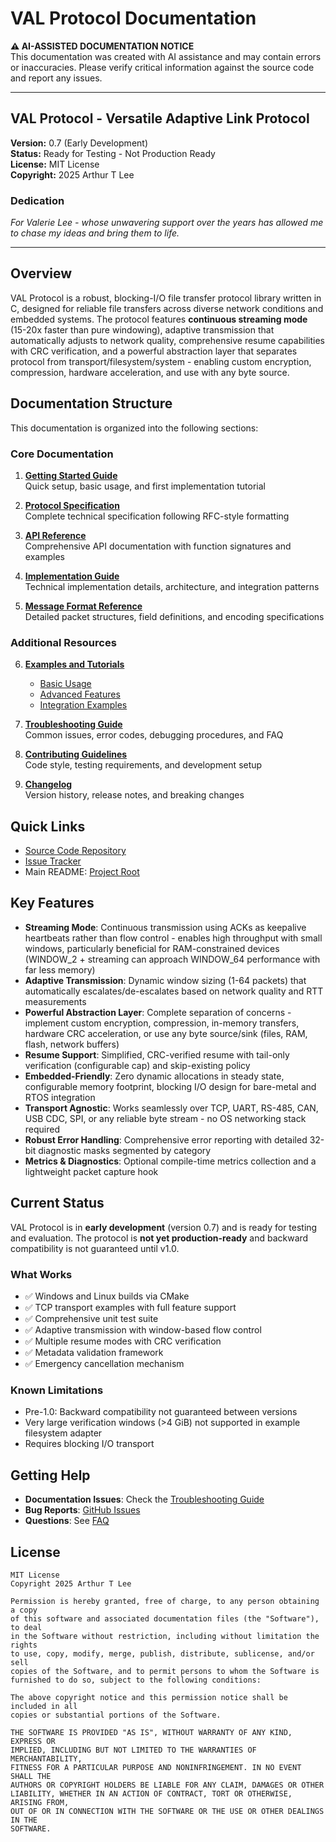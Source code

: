 # VAL Protocol Documentation

**⚠️ AI-ASSISTED DOCUMENTATION NOTICE**  
This documentation was created with AI assistance and may contain errors or inaccuracies. Please verify critical information against the source code and report any issues.

---

## VAL Protocol - Versatile Adaptive Link Protocol

**Version:** 0.7 (Early Development)  
**Status:** Ready for Testing - Not Production Ready  
**License:** MIT License  
**Copyright:** 2025 Arthur T Lee

### Dedication

_For Valerie Lee - whose unwavering support over the years has allowed me to chase my ideas and bring them to life._

---

## Overview

VAL Protocol is a robust, blocking-I/O file transfer protocol library written in C, designed for reliable file transfers across diverse network conditions and embedded systems. The protocol features **continuous streaming mode** (15-20x faster than pure windowing), adaptive transmission that automatically adjusts to network quality, comprehensive resume capabilities with CRC verification, and a powerful abstraction layer that separates protocol from transport/filesystem/system - enabling custom encryption, compression, hardware acceleration, and use with any byte source.

## Documentation Structure

This documentation is organized into the following sections:

### Core Documentation

1. **[Getting Started Guide](getting-started.md)**  
   Quick setup, basic usage, and first implementation tutorial

2. **[Protocol Specification](protocol-specification.md)**  
   Complete technical specification following RFC-style formatting

3. **[API Reference](api-reference.md)**  
   Comprehensive API documentation with function signatures and examples

4. **[Implementation Guide](implementation-guide.md)**  
   Technical implementation details, architecture, and integration patterns

5. **[Message Format Reference](message-formats.md)**  
   Detailed packet structures, field definitions, and encoding specifications

### Additional Resources

6. **[Examples and Tutorials](examples/)**  
   - [Basic Usage](examples/basic-usage.md)
   - [Advanced Features](examples/advanced-features.md)
   - [Integration Examples](examples/integration-examples.md)

7. **[Troubleshooting Guide](troubleshooting.md)**  
   Common issues, error codes, debugging procedures, and FAQ

8. **[Contributing Guidelines](../CONTRIBUTING.md)**  
   Code style, testing requirements, and development setup

9. **[Changelog](CHANGELOG.md)**  
   Version history, release notes, and breaking changes

## Quick Links

- [Source Code Repository](https://github.com/Triplany/VAL_protocol)
- [Issue Tracker](https://github.com/Triplany/VAL_protocol/issues)
- Main README: [Project Root](../README.md)

## Key Features

- **Streaming Mode**: Continuous transmission using ACKs as keepalive heartbeats rather than flow control - enables high throughput with small windows, particularly beneficial for RAM-constrained devices (WINDOW_2 + streaming can approach WINDOW_64 performance with far less memory)
- **Adaptive Transmission**: Dynamic window sizing (1-64 packets) that automatically escalates/de-escalates based on network quality and RTT measurements
- **Powerful Abstraction Layer**: Complete separation of concerns - implement custom encryption, compression, in-memory transfers, hardware CRC acceleration, or use any byte source/sink (files, RAM, flash, network buffers)
- **Resume Support**: Simplified, CRC-verified resume with tail-only verification (configurable cap) and skip-existing policy
- **Embedded-Friendly**: Zero dynamic allocations in steady state, configurable memory footprint, blocking I/O design for bare-metal and RTOS integration
- **Transport Agnostic**: Works seamlessly over TCP, UART, RS-485, CAN, USB CDC, SPI, or any reliable byte stream - no OS networking stack required
- **Robust Error Handling**: Comprehensive error reporting with detailed 32-bit diagnostic masks segmented by category
- **Metrics & Diagnostics**: Optional compile-time metrics collection and a lightweight packet capture hook

## Current Status

VAL Protocol is in **early development** (version 0.7) and is ready for testing and evaluation. The protocol is **not yet production-ready** and backward compatibility is not guaranteed until v1.0.

### What Works

- ✅ Windows and Linux builds via CMake
- ✅ TCP transport examples with full feature support
- ✅ Comprehensive unit test suite
- ✅ Adaptive transmission with window-based flow control
- ✅ Multiple resume modes with CRC verification
- ✅ Metadata validation framework
- ✅ Emergency cancellation mechanism

### Known Limitations

- Pre-1.0: Backward compatibility not guaranteed between versions
- Very large verification windows (>4 GiB) not supported in example filesystem adapter
- Requires blocking I/O transport

## Getting Help

- **Documentation Issues**: Check the [Troubleshooting Guide](troubleshooting.md)
- **Bug Reports**: [GitHub Issues](https://github.com/Triplany/VAL_protocol/issues)
- **Questions**: See [FAQ](troubleshooting.md#frequently-asked-questions)

## License

```
MIT License
Copyright 2025 Arthur T Lee

Permission is hereby granted, free of charge, to any person obtaining a copy
of this software and associated documentation files (the "Software"), to deal
in the Software without restriction, including without limitation the rights
to use, copy, modify, merge, publish, distribute, sublicense, and/or sell
copies of the Software, and to permit persons to whom the Software is
furnished to do so, subject to the following conditions:

The above copyright notice and this permission notice shall be included in all
copies or substantial portions of the Software.

THE SOFTWARE IS PROVIDED "AS IS", WITHOUT WARRANTY OF ANY KIND, EXPRESS OR
IMPLIED, INCLUDING BUT NOT LIMITED TO THE WARRANTIES OF MERCHANTABILITY,
FITNESS FOR A PARTICULAR PURPOSE AND NONINFRINGEMENT. IN NO EVENT SHALL THE
AUTHORS OR COPYRIGHT HOLDERS BE LIABLE FOR ANY CLAIM, DAMAGES OR OTHER
LIABILITY, WHETHER IN AN ACTION OF CONTRACT, TORT OR OTHERWISE, ARISING FROM,
OUT OF OR IN CONNECTION WITH THE SOFTWARE OR THE USE OR OTHER DEALINGS IN THE
SOFTWARE.
```
